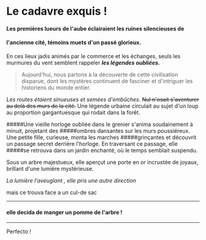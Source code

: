 # Le cadavre exquis !

#### Les premières lueurs de l'aube éclairaient les ruines silencieuses de
#### l'ancienne cité, témoins muets d'un passé glorieux.

En ces lieux jadis animés par le commerce et les échanges, seuls
les murmures du vent semblent rappeler **_les légendes oubliées._**

> Aujourd'hui, nous partons à la découverte de cette civilisation
> disparue, dont les mystères continuent de fasciner et d'intriguer
> les historiens du monde entier.

*Les routes étaient sinueuses et semées d'embûches.* 
~~Nul n'osait s'aventurer au delà des murs de la cité.~~ 
Une légende urbaine circulait au sujet d'un loup au proportion gargantuesque 
qui rodait dans la forêt.

#####Une vieille horloge oubliée dans le grenier s'anima soudainement à minuit, projetant des
#####ombres dansantes sur les murs poussiéreux. Une petite fille, curieuse, monta les marches
#####grinçantes et découvrit un passage secret derrière l'horloge. En traversant ce passage, elle
#####se retrouva dans un jardin enchanté, où le temps semblait suspendu.

Sous un arbre majestueux, elle aperçut une porte en or incrustée de joyaux, brillant 
d'une lumière mystérieuse.

_La lumière l'aveuglant , elle pris une autre direction_

mais ce trouva face a un cul-de sac

---

#### elle decida de manger un pomme de l'arbre !

---

Perfecto !
